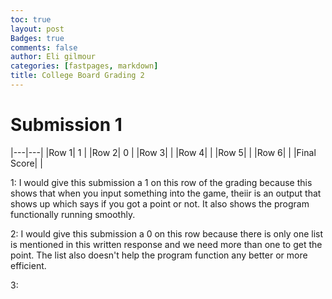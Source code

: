 ```yaml
---
toc: true
layout: post
Badges: true
comments: false
author: Eli gilmour
categories: [fastpages, markdown]
title: College Board Grading 2
---
```


# Submission 1

|---|---|
|Row 1| 1 | 
|Row 2| 0 | 
|Row 3|  |
|Row 4|  |
|Row 5|  |
|Row 6|  |
|Final Score|  |

1: I would give this submission a 1 on this row of the grading because this shows that when you input something into the game, theiir is an output that shows up which says if you got a point or not. It also shows the program functionally running smoothly.

2: I would give this submission a 0 on this row because there is only one list is mentioned in this written response and we need more than one to get the point. The list also doesn't help the program function any better or more efficient.

3: 